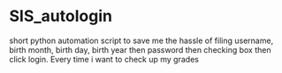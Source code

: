 # SIS_autologin
short python automation script to save me the hassle of filing username, birth month, birth day, birth year then password then checking box then click login. Every time i want to check up my grades
